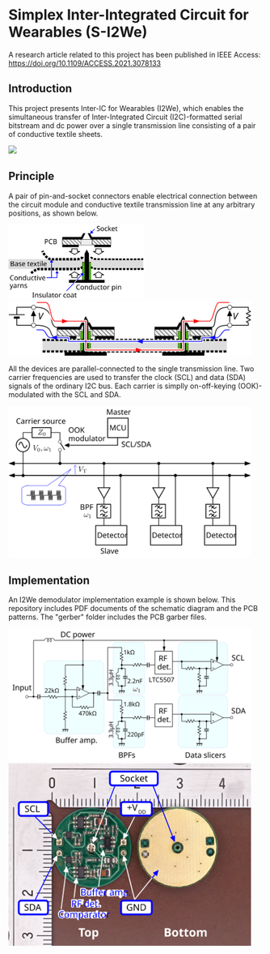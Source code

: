 # Simplex Inter-Integrated Circuit for Wearables (S-I2We)

A research article related to this project has been published in IEEE Access: https://doi.org/10.1109/ACCESS.2021.3078133

## Introduction

This project presents Inter-IC for Wearables (I2We), which enables the simultaneous transfer of Inter-Integrated Circuit (I2C)-formatted serial bitstream and dc power over a single transmission line consisting of a pair of conductive textile sheets. 

<img src="figures/SI2We_LedMatrix.gif" width="480px">

## Principle

A pair of pin-and-socket connectors enable electrical connection between the circuit module and conductive textile transmission line at any arbitrary positions, as shown below.

<img src="figures/connector.svg" width="270px">

<img src="figures/CurrentPath.svg" width="480px">

All the devices are parallel-connected to the single transmission line. 
Two carrier frequencies are used to transfer the clock (SCL) and data (SDA) signals of the ordinary I2C bus. 
Each carrier is simplly on-off-keying (OOK)-modulated with the SCL and SDA.

<img src="figures/OokSchem.svg" width="480px">

## Implementation

An I2We demodulator implementation example is shown below. 
This repository includes PDF documents of the schematic diagram and the PCB patterns.
The "gerber" folder includes the PCB garber files.

<img src="figures/DemodSchem.svg" width="480px">

<img src="figures/RxModule.svg" width="480px">
